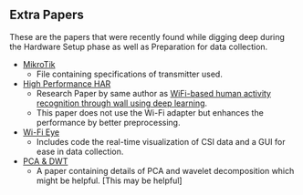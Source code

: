 ## Extra Papers

These are the papers that were recently found while digging deep during the Hardware Setup phase as well as Preparation for data collection.

- [MikroTik](MikroTik.pdf)
    - File containing specifications of transmitter used.
- [High Performance HAR](<High Performance HAR.pdf>)
    - Research Paper by same author as [WiFi-based human activity recognition through wall using deep learning](https://github.com/xaxm007/Major-Project/blob/655cc304c566b41e13df87b79e11ab7c861bf402/Main%20Reference%20Papers/WiFi-based%20human%20activity%20recognition%20through%20wall%20using%20deep%20learning.pdf).
    - This paper does not use the Wi-Fi adapter but enhances the performance by better preprocessing.
- [Wi-Fi Eye](<Wi-Fi Eye.pdf>)
    - Includes code the real-time visualization of CSI data and a GUI for ease in data collection.
- [PCA & DWT](<PCA & DWT.pdf>)
    - A paper containing details of PCA and wavelet decomposition which might be helpful. [This may be helpful]